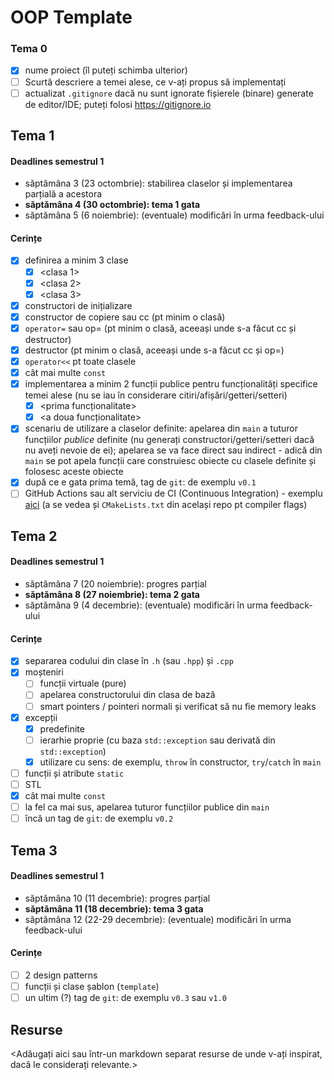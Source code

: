 # OOP Template

### Tema 0

- [x] nume proiect (îl puteți schimba ulterior)
- [ ] Scurtă descriere a temei alese, ce v-ați propus să implementați
- [ ] actualizat `.gitignore` dacă nu sunt ignorate fișierele (binare) generate de editor/IDE; puteți folosi https://gitignore.io

## Tema 1

#### Deadlines semestrul 1
- săptămâna 3 (23 octombrie): stabilirea claselor și implementarea parțială a acestora
- **săptămâna 4 (30 octombrie): tema 1 gata**
- săptămâna 5 (6 noiembrie): (eventuale) modificări în urma feedback-ului

#### Cerințe
- [x] definirea a minim 3 clase
  - [x] <clasa 1>
  - [x] <clasa 2>
  - [x] <clasa 3>
- [x] constructori de inițializare
- [x] constructor de copiere sau cc (pt minim o clasă)
- [x] `operator=` sau op= (pt minim o clasă, aceeași unde s-a făcut cc și destructor)
- [x] destructor (pt minim o clasă, aceeași unde s-a făcut cc și op=)
- [x] `operator<<` pt toate clasele
- [x] cât mai multe `const`
- [x] implementarea a minim 2 funcții publice pentru funcționalități specifice temei alese (nu se iau în considerare citiri/afișări/getteri/setteri)
  - [x] <prima funcționalitate>
  - [x] <a doua funcționalitate>
- [x] scenariu de utilizare a claselor definite: apelarea din `main` a tuturor funcțiilor _publice_ definite (nu generați constructori/getteri/setteri dacă nu aveți nevoie de ei); apelarea se va face direct sau indirect - adică din `main` se pot apela funcții care construiesc obiecte cu clasele definite și folosesc aceste obiecte
- [x] după ce e gata prima temă, tag de `git`: de exemplu `v0.1`
- [ ] GitHub Actions sau alt serviciu de CI (Continuous Integration) - exemplu [aici](https://github.com/mcmarius/demo-poo/blob/master/.github/workflows/cmake.yml) (a se vedea și `CMakeLists.txt` din același repo pt compiler flags)

## Tema 2

#### Deadlines semestrul 1
- săptămâna 7 (20 noiembrie): progres parțial
- **săptămâna 8 (27 noiembrie): tema 2 gata**
- săptămâna 9 (4 decembrie): (eventuale) modificări în urma feedback-ului

#### Cerințe
- [x] separarea codului din clase în `.h` (sau `.hpp`) și `.cpp`
- [x] moșteniri
  - [ ] funcții virtuale (pure)
  - [ ] apelarea constructorului din clasa de bază 
  - [ ] smart pointers / pointeri normali și verificat să nu fie memory leaks
- [x] excepții
  - [x] predefinite
  - [ ] ierarhie proprie (cu baza `std::exception` sau derivată din `std::exception`)
  - [x] utilizare cu sens: de exemplu, `throw` în constructor, `try`/`catch` în `main`
- [ ] funcții și atribute `static`
- [ ] STL
- [x] cât mai multe `const`
- [ ] la fel ca mai sus, apelarea tuturor funcțiilor publice din `main`
- [ ] încă un tag de `git`: de exemplu `v0.2`

## Tema 3

#### Deadlines semestrul 1
- săptămâna 10 (11 decembrie): progres parțial
- **săptămâna 11 (18 decembrie): tema 3 gata**
- săptămâna 12 (22-29 decembrie): (eventuale) modificări în urma feedback-ului

#### Cerințe
- [ ] 2 design patterns
- [ ] funcții și clase șablon (`template`)
- [ ] un ultim (?) tag de `git`: de exemplu `v0.3` sau `v1.0`

## Resurse

<Adăugați aici sau într-un markdown separat resurse de unde v-ați inspirat, dacă le considerați relevante.>
